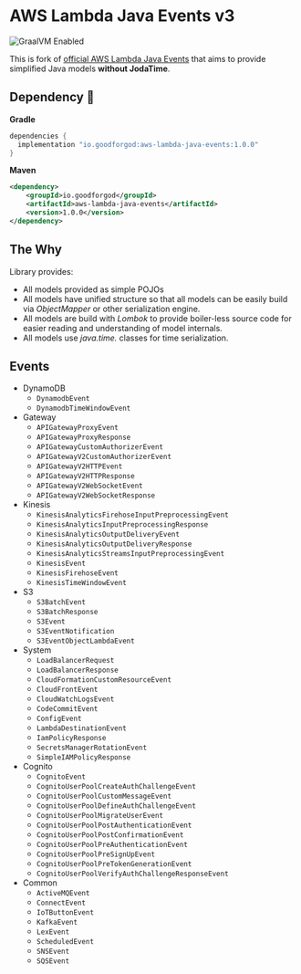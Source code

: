 # AWS Lambda Java Events v3

![GraalVM Enabled](https://img.shields.io/badge/GraalVM-Ready-orange?style=plastic)

This is fork of [official AWS Lambda Java Events](https://github.com/aws/aws-lambda-java-libs) that aims to provide simplified Java models **without JodaTime**.

## Dependency :rocket:

**Gradle**
```groovy
dependencies {
  implementation "io.goodforgod:aws-lambda-java-events:1.0.0"
}
```

**Maven**
```xml
<dependency>
    <groupId>io.goodforgod</groupId>
    <artifactId>aws-lambda-java-events</artifactId>
    <version>1.0.0</version>
</dependency>
```

## The Why

Library provides:
- All models provided as simple POJOs 
- All models have unified structure so that all models can be easily build via *ObjectMapper* or other serialization engine.
- All models are build with *Lombok* to provide boiler-less source code for easier reading and understanding of model internals.
- All models use *java.time.* classes for time serialization.

## Events
* DynamoDB
  * `DynamodbEvent`
  * `DynamodbTimeWindowEvent`
* Gateway
  * `APIGatewayProxyEvent`
  * `APIGatewayProxyResponse`
  * `APIGatewayCustomAuthorizerEvent`
  * `APIGatewayV2CustomAuthorizerEvent`
  * `APIGatewayV2HTTPEvent`
  * `APIGatewayV2HTTPResponse`
  * `APIGatewayV2WebSocketEvent`
  * `APIGatewayV2WebSocketResponse`
* Kinesis
  * `KinesisAnalyticsFirehoseInputPreprocessingEvent`
  * `KinesisAnalyticsInputPreprocessingResponse`
  * `KinesisAnalyticsOutputDeliveryEvent`
  * `KinesisAnalyticsOutputDeliveryResponse`
  * `KinesisAnalyticsStreamsInputPreprocessingEvent`
  * `KinesisEvent`
  * `KinesisFirehoseEvent`
  * `KinesisTimeWindowEvent`
* S3
  * `S3BatchEvent`
  * `S3BatchResponse`
  * `S3Event`
  * `S3EventNotification`
  * `S3EventObjectLambdaEvent`
* System
  * `LoadBalancerRequest`
  * `LoadBalancerResponse`
  * `CloudFormationCustomResourceEvent`
  * `CloudFrontEvent`
  * `CloudWatchLogsEvent`
  * `CodeCommitEvent`
  * `ConfigEvent`
  * `LambdaDestinationEvent`
  * `IamPolicyResponse`
  * `SecretsManagerRotationEvent`
  * `SimpleIAMPolicyResponse`
* Cognito
  * `CognitoEvent`
  * `CognitoUserPoolCreateAuthChallengeEvent`
  * `CognitoUserPoolCustomMessageEvent`
  * `CognitoUserPoolDefineAuthChallengeEvent`
  * `CognitoUserPoolMigrateUserEvent`
  * `CognitoUserPoolPostAuthenticationEvent`
  * `CognitoUserPoolPostConfirmationEvent`
  * `CognitoUserPoolPreAuthenticationEvent`
  * `CognitoUserPoolPreSignUpEvent`
  * `CognitoUserPoolPreTokenGenerationEvent`
  * `CognitoUserPoolVerifyAuthChallengeResponseEvent`
* Common
  * `ActiveMQEvent`
  * `ConnectEvent`
  * `IoTButtonEvent`
  * `KafkaEvent`
  * `LexEvent`
  * `ScheduledEvent`
  * `SNSEvent`
  * `SQSEvent`
